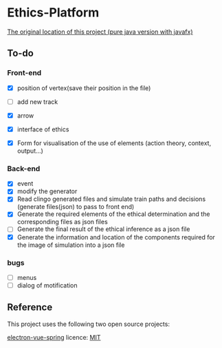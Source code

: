 # Ethics-Platform
[The original location of this project (pure java version with javafx)](https://github.com/Catoblepases/EthiqueInterface)
## To-do
### Front-end
- [x] position of vertex(save their position in the file)
- [ ] add new track
- [x] arrow
- [x] interface of ethics
- [x] Form for visualisation of the use of elements (action theory, context, output...)


### Back-end
- [x] event
- [x] modify the generator
- [x] Read clingo generated files and simulate train paths and decisions (generate files(json) to pass to front end)
- [x] Generate the required elements of the ethical determination and the corresponding files as json files
- [ ] Generate the final result of the ethical inference as a json file
- [x] Generate the information and location of the components required for the image of simulation into a json file

### bugs
- [ ] menus
- [ ] dialog of motification
  
## Reference
This project uses the following two open source projects:

[electron-vue-spring](https://github.com/wuruoyun/electron-vue-spring) licence: [MIT](LICENSE)
